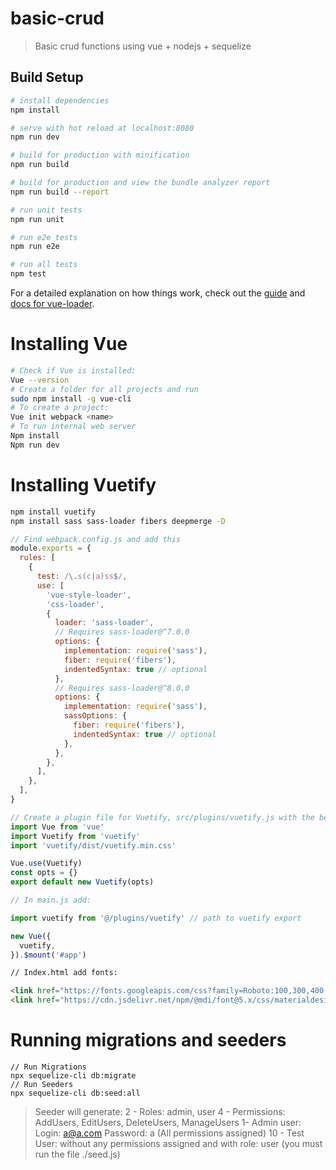 # basic-crud

> Basic crud functions using vue + nodejs + sequelize

## Build Setup

``` bash
# install dependencies
npm install

# serve with hot reload at localhost:8080
npm run dev

# build for production with minification
npm run build

# build for production and view the bundle analyzer report
npm run build --report

# run unit tests
npm run unit

# run e2e tests
npm run e2e

# run all tests
npm test
```

For a detailed explanation on how things work, check out the [guide](http://vuejs-templates.github.io/webpack/) and [docs for vue-loader](http://vuejs.github.io/vue-loader).


# Installing Vue
``` bash
# Check if Vue is installed:
Vue --version
# Create a folder for all projects and run
sudo npm install -g vue-cli
# To create a project:
Vue init webpack <name>
# To run internal web server
Npm install
Npm run dev
```
# Installing Vuetify
``` bash
npm install vuetify
npm install sass sass-loader fibers deepmerge -D
```
``` javascript
// Find webpack.config.js and add this
module.exports = {
  rules: [
    {
      test: /\.s(c|a)ss$/,
      use: [
        'vue-style-loader',
        'css-loader',
        {
          loader: 'sass-loader',
          // Requires sass-loader@^7.0.0
          options: {
            implementation: require('sass'),
            fiber: require('fibers'),
            indentedSyntax: true // optional
          },
          // Requires sass-loader@^8.0.0
          options: {
            implementation: require('sass'),
            sassOptions: {
              fiber: require('fibers'),
              indentedSyntax: true // optional
            },
          },
        },
      ],
    },
  ],
}
```
``` javascript
// Create a plugin file for Vuetify, src/plugins/vuetify.js with the below content:
import Vue from 'vue'
import Vuetify from 'vuetify'
import 'vuetify/dist/vuetify.min.css'

Vue.use(Vuetify)
const opts = {}
export default new Vuetify(opts)
```

``` javascript
// In main.js add:

import vuetify from '@/plugins/vuetify' // path to vuetify export

new Vue({
  vuetify,
}).$mount('#app')
```

``` html
// Index.html add fonts:

<link href="https://fonts.googleapis.com/css?family=Roboto:100,300,400,500,700,900" rel="stylesheet">
<link href="https://cdn.jsdelivr.net/npm/@mdi/font@5.x/css/materialdesignicons.min.css" rel="stylesheet">
```
# Running migrations and seeders
```
// Run Migrations
npx sequelize-cli db:migrate
// Run Seeders
npx sequelize-cli db:seed:all
```
> Seeder will generate:
2 - Roles: admin, user
4 - Permissions: AddUsers, EditUsers, DeleteUsers, ManageUsers
1- Admin user:
 Login: a@a.com
 Password: a
 (All permissions assigned)
10 - Test User: without any permissions assigned and with role: user (you must run the file ./seed.js)
